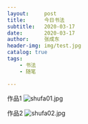 ```yaml
---
layout:     post
title:      今日书法
subtitle:   2020-03-17
date:       2020-03-17
author:     张成东
header-img: img/test.jpg
catalog: true
tags:
    - 书法
    - 随笔

---
```

作品1
![shufa01.jpg](https://i.niupic.com/images/2020/03/18/72By.JPG)

作品2
![shufa02.jpg](https://i.niupic.com/images/2020/03/18/72Bz.JPG)
